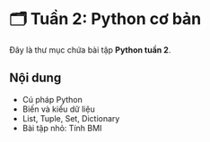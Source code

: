 # 🗂 Tuần 2: Python cơ bản

Đây là thư mục chứa bài tập **Python tuần 2**.

## Nội dung
- Cú pháp Python
- Biến và kiểu dữ liệu
- List, Tuple, Set, Dictionary
- Bài tập nhỏ: Tính BMI
